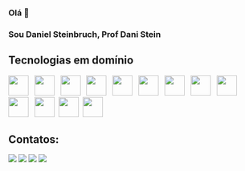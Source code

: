 ### Olá  👋
### Sou Daniel Steinbruch, Prof Dani Stein

## Tecnologias em domínio
 
<div style="display: inline-block;">
    <img loading="lazy" src="https://cdn.jsdelivr.net/gh/devicons/devicon/icons/java/java-original.svg" width="40" height="40"/> &nbsp
    <img src="https://cdn.jsdelivr.net/gh/devicons/devicon@latest/icons/github/github-original.svg" width="40" height="40"/> &nbsp
    <img src="https://cdn.jsdelivr.net/gh/devicons/devicon@latest/icons/python/python-original.svg" width="40" height="40"/> &nbsp
    <img src="https://cdn.jsdelivr.net/gh/devicons/devicon@latest/icons/vscode/vscode-original.svg" width="40" height="40"/> &nbsp
    <img src="https://cdn.jsdelivr.net/gh/devicons/devicon@latest/icons/windows11/windows11-original.svg" width="40" height="40"/> &nbsp
    <img src="https://cdn.jsdelivr.net/gh/devicons/devicon@latest/icons/pandas/pandas-original.svg" width="40" height="40"/> &nbsp
    <img src="https://cdn.jsdelivr.net/gh/devicons/devicon@latest/icons/numpy/numpy-original.svg" width="40" height="40"/> &nbsp
    <img src="https://cdn.jsdelivr.net/gh/devicons/devicon@latest/icons/notion/notion-original.svg" width="40" height="40"/> &nbsp
    <img src="https://cdn.jsdelivr.net/gh/devicons/devicon@latest/icons/mysql/mysql-original.svg" width="40" height="40"/> &nbsp
    <img src="https://cdn.jsdelivr.net/gh/devicons/devicon@latest/icons/javascript/javascript-original.svg" width="40"/> &nbsp
    <img src="https://cdn.jsdelivr.net/gh/devicons/devicon@latest/icons/html5/html5-original.svg" width="40" height="40"/>&nbsp
    <img src="https://cdn.jsdelivr.net/gh/devicons/devicon@latest/icons/google/google-original.svg" width="40"/>&nbsp
    <img src="https://cdn.jsdelivr.net/gh/devicons/devicon@latest/icons/css3/css3-original.svg" width="40" height="40"/>&nbsp
</div>


          
## Contatos:

<div>
<a href="https://youtube.com/@danielsteinbruch?si=f4HIg3IVhVxWq73C" target="_blank"><img loading="lazy" src="https://img.shields.io/badge/YouTube-FF0000?style=for-the-badge&logo=youtube&logoColor=white" target="_blank"></a>
<a href="https://instagram.com/seu-usuário-instagram-aqui" target="_blank"><img loading="lazy" src="https://img.shields.io/badge/-Instagram-%23E4405F?style=for-the-badge&logo=instagram&logoColor=white" target="_blank"></a>
<a href = "mailto:danielsteinbruch@gmail.com"><img loading="lazy" src="https://img.shields.io/badge/Gmail-D14836?style=for-the-badge&logo=gmail&logoColor=white" target="_blank"></a>
<a href="https://www.linkedin.com/in/daniel-steinbruch-a1115a164/" target="_blank"><img loading="lazy" src="https://img.shields.io/badge/-LinkedIn-%230077B5?style=for-the-badge&logo=linkedin&logoColor=white" target="_blank"></a>   
</div>
